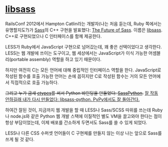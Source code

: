 [libsass][source]
=================

RailsConf 2012에서 Hampton Catlin라는 개발자(나는 처음 듣는데, Ruby 쪽에서는 유명할지도?)가 [Sass][]의 C++ 구현을 발표했다: [The Future of Sass][1]. 이름은 [libsass][2]. C++로 구현되었으나 C 인터페이스를 함께 제공한다.

LESS가 Ruby에서 JavaScript 구현으로 넘어갔는데, 꽤 좋은 선택이었다고 생각한다. LESS는 웹 개발에 쓰이는 도구이고, 웹 세상에서는 JavaScript가 이식 가능한 어셈블리(portable assembly) 역할을 하고 있기 때문이다.

하지만 여전히 C는 모든 언어에 대해 중립적인 인터페이스 역할을 한다. JavaScript로 작성된 함수를 호출 가능한 언어는 손에 꼽히지만 C로 작성된 함수는 거의 모든 언어에서 직접적으로 호출 가능하다.

 <del datetime="2012-08-22T11:25:00+09:00">그리고 누가 금새 [ctypes][]를 써서 Python 바인딩을 만들었다: [SassPython][].</del> <ins datetime="2012-08-22T11:25:00+09:00">잘 작동 안하길래 내가 다시 만들었다: [libsass-python][]. PyPy에서도 잘 돌아간다.</ins>

하여간 잘된 것이, 지금까지 웹 개발을 할 때 LESS나 Sass/SCSS 따위를 쓰는데 Ruby나 node.js와 같은 Python 웹 개발 스택에 이질적인 별도 VM을 끌고와야 한다는 점이 항상 부담이었는데, 이제 배포를 간소하게 두면서도 Sass를 쓸 수 있게 되었다.

LESS나 다른 CSS 수퍼셋 언어들이 C 구현체를 만들지 않는 이상 나는 앞으로 Sass를 쓰게 될 것 같다.

[Sass]: http://sass-lang.com/
[ctypes]: http://docs.python.org/library/ctypes.html
[SassPython]: https://github.com/marianoguerra/SassPython
[libsass-python]: http://dahlia.kr/libsass-python/
[1]: http://www.confreaks.com/videos/859-railsconf2012-the-future-of-sass
[2]: https://github.com/hcatlin/libsass

[source]: https://github.com/hcatlin/libsass
